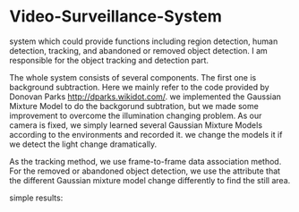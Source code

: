 Video-Surveillance-System
=========================

system which could provide functions including  region  detection,  human  detection,  tracking,  and  abandoned or removed object detection. I am responsible for the object tracking and detection part. 


The whole system consists of several components. The first one is background subtraction. Here we mainly refer to the code provided by Donovan Parks http://dparks.wikidot.com/. we implemented the Gaussian Mixture Model to do the backgorund subtration, but we made some improvement to overcome the illumination changing problem. As our camera is fixed, we simply learned several Gaussian Mixture Models according to the environments and recorded it. we change the models it if we detect the light change dramatically. 

As the tracking method, we use frame-to-frame data association method. For the removed or abandoned object detection, we use the attribute that the different Gaussian mixture model change differently to find the still area.

simple results:

